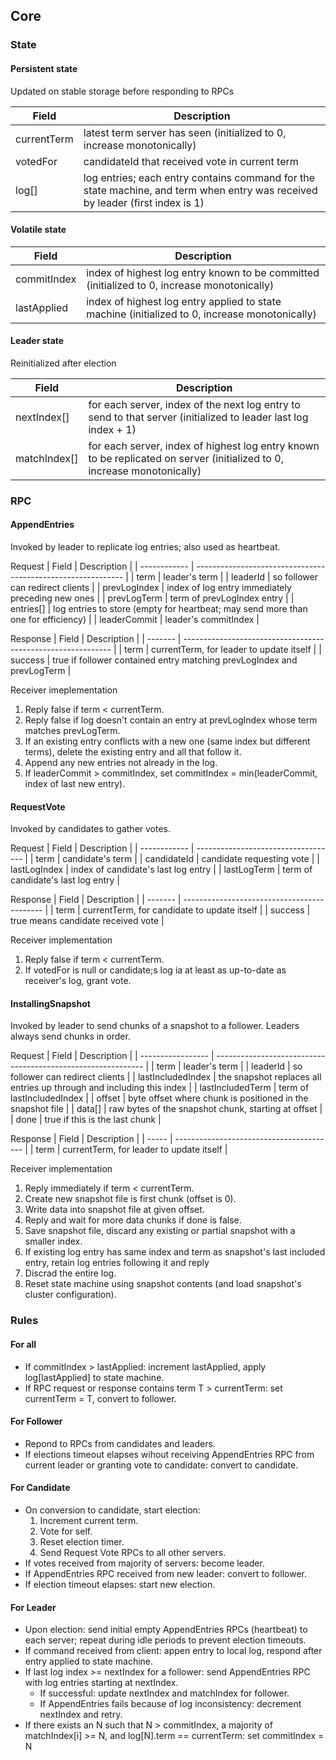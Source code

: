 ## Core



### State



#### Persistent state 

Updated on stable storage before responding to RPCs

| Field       | Description                                                  |
| ----------- | ------------------------------------------------------------ |
| currentTerm | latest term server has seen (initialized to 0, increase monotonically) |
| votedFor    | candidateId that received vote in current term               |
| log[]       | log entries; each entry contains command for the state machine, and term when entry was received by leader (first index is 1) |



#### Volatile state


| Field       | Description                                                  |
| ----------- | ------------------------------------------------------------ |
| commitIndex | index of highest log entry known to be committed (initialized to 0, increase monotonically) |
| lastApplied | index of highest log entry applied to state machine (initialized to 0, increase monotonically) |



#### Leader state

Reinitialized after election

| Field        | Description                                                  |
| ------------ | ------------------------------------------------------------ |
| nextIndex[]  | for each server, index of the next log entry to send to that server (initialized to leader last log index + 1) |
| matchIndex[] | for each server, index of highest log entry known to be  replicated on server (initialized to 0, increase monotonically) |



### RPC



#### AppendEntries

Invoked by leader to replicate log entries; also used as heartbeat.

Request
| Field        | Description                                                  |
| ------------ | ------------------------------------------------------------ |
| term         | leader's term                                                |
| leaderId     | so follower can redirect clients                             |
| prevLogIndex | index of log entry immediately preceding new ones            |
| prevLogTerm  | term of prevLogIndex entry                                   |
| entries[]    | log entries to store (empty for heartbeat; may send more than one for efficiency) |
| leaderCommit | leader's commitIndex                                         |

Response
| Field   | Description                                                  |
| ------- | ------------------------------------------------------------ |
| term    | currentTerm, for leader to update itself                     |
| success | true if follower contained entry matching prevLogIndex and prevLogTerm |

Receiver imeplementation

1. Reply false if term < currentTerm.
2. Reply false if log doesn't contain an entry at prevLogIndex whose term matches prevLogTerm.
3. If an existing entry conflicts with a new one (same index but different terms), delete the existing entry and all that follow it.
4. Append any new entries not already in the log.
5. If leaderCommit > commitIndex, set commitIndex = min(leaderCommit, index of last new entry).



#### RequestVote

Invoked by candidates to gather votes.

Request
| Field        | Description                         |
| ------------ | ----------------------------------- |
| term         | candidate's term                    |
| candidateId  | candidate requesting vote           |
| lastLogIndex | index of candidate's last log entry |
| lastLogTerm  | term of candidate's last log entry  |

Response
| Field   | Description                                 |
| ------- | ------------------------------------------- |
| term    | currentTerm, for candidate to update itself |
| success | true means candidate received vote          |

Receiver implementation

1. Reply false if term < currentTerm.
2. If votedFor is null or candidate;s log ia at least as up-to-date as receiver's log, grant vote.



#### InstallingSnapshot

Invoked by leader to send chunks of a snapshot to a follower. Leaders always send chunks in order.

Request
| Field             | Description                                                  |
| ----------------- | ------------------------------------------------------------ |
| term              | leader's term                                                |
| leaderId          | so follower can redirect clients                             |
| lastIncludedIndex | the snapshot replaces all entries up through and including this index |
| lastIncludedTerm  | term of lastIncludedIndex                                    |
| offset            | byte offset where chunk is positioned in the snapshot file   |
| data[]            | raw bytes of the snapshot chunk, starting at offset          |
| done              | true if this is the last chunk                               |

Response
| Field | Description                              |
| ----- | ---------------------------------------- |
| term  | currentTerm, for leader to update itself |

Receiver implementation

1. Reply immediately if term < currentTerm.
2. Create new snapshot file is first chunk (offset is 0).
3. Write data into snapshot file at given offset.
4. Reply and wait for more data chunks if done is false.
5. Save snapshot file, discard any existing or partial snapshot with a smaller index.
6. If existing log entry has same index and term as snapshot's last included entry, retain log entries following it and reply
7. Discrad the entire log.
8. Reset state machine using snapshot contents (and load snapshot's cluster configuration).






### Rules



#### For all

- If commitIndex > lastApplied: increment lastApplied, apply log[lastApplied] to state machine.
- If RPC request or response contains term T > currentTerm: set currentTerm = T, convert to follower.



#### For Follower

- Repond to RPCs from candidates and leaders.
- If elections timeout elapses wihout receiving AppendEntries RPC from current leader or granting vote to candidate: convert to candidate.



#### For Candidate

- On conversion to candidate, start election:
  1. Increment current term.
  2. Vote for self.
  3. Reset election timer.
  4. Send Request Vote RPCs to all other servers.
- If votes received from majority of servers: become leader.
- If AppendEntries RPC received from new leader: convert to follower.
- If election timeout elapses: start new election.



#### For Leader

- Upon election: send initial empty AppendEntries RPCs (heartbeat) to each server; repeat during idle periods to prevent election timeouts.
- If command received from client: appen entry to local log, respond after entry applied to state machine.
- If last log index >= nextIndex for a follower: send AppendEntries RPC with log entries starting at nextIndex.
  - If successful: update nextIndex and matchIndex for follower.
  - If AppendEntries fails because of log inconsistency: decrement nextIndex and retry.
- If there exists an N such that N > commitIndex, a majority of matchIndex[i] >= N, and log[N].term == currentTerm: set commitIndex = N

